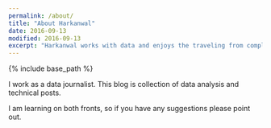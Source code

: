 ```yaml
---
permalink: /about/
title: "About Harkanwal"
date: 2016-09-13
modified: 2016-09-13
excerpt: "Harkanwal works with data and enjoys the traveling from complexity to understanding."
---
```

{% include base_path %}

I work as a data journalist. This blog is collection of data analysis and technical posts.

I am learning on both fronts, so if you have any suggestions please point out.
